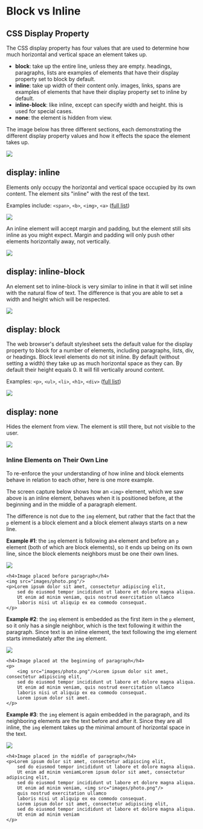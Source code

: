 # Block vs Inline

## CSS Display Property

The CSS display property has four values that are used to determine how much horizontal and vertical space an element takes up.

* **block**: take up the entire line, unless they are empty. headings, paragraphs, lists are examples of elements that have their display property set to block by default. 
* **inline**: take up width of their content only. images, links, spans are examples of elements that have their display property set to inline by default.
* **inline-block**: like inline, except can specify width and height. this is used for special cases.
* **none**: the element is hidden from view.

The image below has three different sections, each demonstrating the different display property values and how it effects the space the element takes up.

![](<../../.gitbook/assets/image (35).png>)

## display: inline

Elements only occupy the horizontal and vertical space occupied by its own content. The element sits "inline" with the rest of the text.

Examples include: `<span>`, `<b>`, `<img>`, `<a>` ([full list](https://developer.mozilla.org/en-US/docs/Web/HTML/Inline_elements))

![](<../../.gitbook/assets/image (128).png>)

An inline element will accept margin and padding, but the element still sits inline as you might expect. Margin and padding will only push other elements horizontally away, not vertically.

![](<../../.gitbook/assets/image (144).png>)

## display: inline-block

An element set to inline-block is very similar to inline in that it will set inline with the natural flow of text. The difference is that you are able to set a width and height which will be respected.

![](<../../.gitbook/assets/image (70).png>)

## display: block

The web browser's default stylesheet sets the default value for the display property to block for a number of elements, including paragraphs, lists, div, or headings. Block level elements do not sit inline. By default (without setting a width) they take up as much horizontal space as they can. By default their height equals 0. It will fill vertically around content.

Examples: `<p>`, `<ul>`, `<li>`, `<h1>`, `<div>` ([full list](https://developer.mozilla.org/en-US/docs/Web/HTML/Block-level_elements))

![](<../../.gitbook/assets/image (107).png>)

## display: none

Hides the element from view. The element is still there, but not visible to the user.

![](<../../.gitbook/assets/image (98).png>)

### Inline Elements on Their Own Line

To re-enforce the your understanding of how inline and block elements behave in relation to each other, here is one more example.

The screen capture below shows how an `<img>` element, which we saw above is an inline element, behaves when it is positioned before, at the beginning and in the middle of a paragraph element.

The difference is not due to the `img` element, but rather that the fact that the `p` element is a block element and a block element always starts on a new line.

**Example #1**: the `img` element is following a`h4` element and before an `p` element (both of which are block elements), so it ends up being on its own line, since the block elements neighbors must be one their own lines.

![](<../../.gitbook/assets/image (241).png>)

```markup
<h4>Image placed before paragraph</h4>
<img src="images/photo.png"/>
<p>Lorem ipsum dolor sit amet, consectetur adipiscing elit, 
    sed do eiusmod tempor incididunt ut labore et dolore magna aliqua. 
    Ut enim ad minim veniam, quis nostrud exercitation ullamco 
    laboris nisi ut aliquip ex ea commodo consequat.  
</p>
```

**Example #2**: the `img` element is embedded as the first item in the `p` element, so it only has a single neighbor, which is the text following it within the paragraph. Since text is an inline element, the text following the img element starts immediately after the `img` element.

![](<../../.gitbook/assets/image (214).png>)

```markup
<h4>Image placed at the beginning of paragraph</h4>
<p>
    <img src="images/photo.png"/>Lorem ipsum dolor sit amet, consectetur adipiscing elit, 
    sed do eiusmod tempor incididunt ut labore et dolore magna aliqua. 
    Ut enim ad minim veniam, quis nostrud exercitation ullamco 
    laboris nisi ut aliquip ex ea commodo consequat. 
    Lorem ipsum dolor sit amet. 
</p>
```

**Example #3**: the `img` element is again embedded in the paragraph, and its neighboring elements are the text before and after it. Since they are all inline, the `img` element takes up the minimal amount of horizontal space in the text.

![](<../../.gitbook/assets/image (216).png>)

```markup
<h4>Image placed in the middle of paragraph</h4>
<p>Lorem ipsum dolor sit amet, consectetur adipiscing elit, 
    sed do eiusmod tempor incididunt ut labore et dolore magna aliqua. 
    Ut enim ad minim veniamLorem ipsum dolor sit amet, consectetur adipiscing elit, 
    sed do eiusmod tempor incididunt ut labore et dolore magna aliqua. 
    Ut enim ad minim veniam, <img src="images/photo.png"/>
    quis nostrud exercitation ullamco 
    laboris nisi ut aliquip ex ea commodo consequat.
    Lorem ipsum dolor sit amet, consectetur adipiscing elit, 
    sed do eiusmod tempor incididunt ut labore et dolore magna aliqua. 
    Ut enim ad minim veniam 
</p>
```
